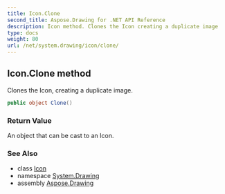 ```yaml
---
title: Icon.Clone
second_title: Aspose.Drawing for .NET API Reference
description: Icon method. Clones the Icon creating a duplicate image
type: docs
weight: 80
url: /net/system.drawing/icon/clone/
---
```

## Icon.Clone method

Clones the Icon, creating a duplicate image.

```csharp
public object Clone()
```

### Return Value

An object that can be cast to an Icon.

### See Also

* class [Icon](../)
* namespace [System.Drawing](../../icon/)
* assembly [Aspose.Drawing](../../../)


